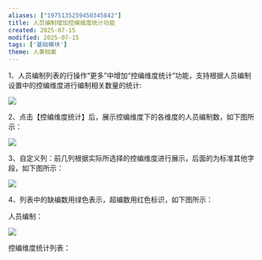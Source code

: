 ```yaml
---
aliases: ["1975135259450345842"]
title: 人员编制增加控编维度统计功能
created: 2025-07-15
modified: 2025-07-15
tags: ['基础模块']
theme: 人事档案
---
```


1、人员编制列表的行操作“更多”中增加“控编维度统计”功能，支持根据人员编制设置中的控编维度进行编制相关数量的统计:

![](https://myhelpdoc.oss-cn-heyuan.aliyuncs.com/mdimages/4b3a0b6341e90a5177ded28551be6ece.jpg)

2、点击【控编维度统计】后，展示控编维度下的各维度的人员编制数，如下图所示：

![](https://myhelpdoc.oss-cn-heyuan.aliyuncs.com/mdimages/80a642f92a06f65c4638daf971a97a64.jpg)

3、自定义列：前几列根据实际所选择的控编维度进行展示，后面的为标准其他字段，如下图所示：

![](https://myhelpdoc.oss-cn-heyuan.aliyuncs.com/mdimages/bb71de762466e9072cde1b9c746f8e69.jpg)

4、列表中的缺编数用绿色表示，超编数用红色标识，如下图所示：

人员编制：

![](https://myhelpdoc.oss-cn-heyuan.aliyuncs.com/mdimages/d6a982a872a65c1ee0e544834b5677f6.jpg)

控编维度统计列表：

